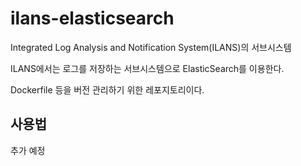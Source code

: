# ilans-elasticsearch

Integrated Log Analysis and Notification System(ILANS)의 서브시스템

ILANS에서는 로그를 저장하는 서브시스템으로 ElasticSearch를 이용한다.

Dockerfile 등을 버전 관리하기 위한 레포지토리이다.

## 사용법

추가 예정
